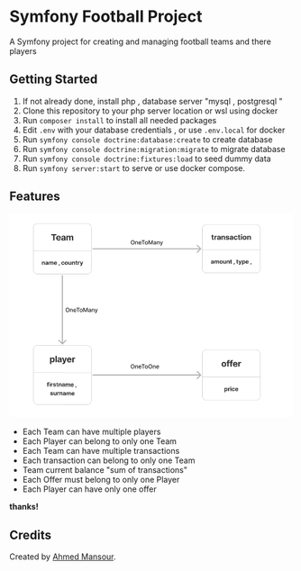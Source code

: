 # Symfony Football Project

A Symfony project for creating and managing football teams and there players

## Getting Started

1. If not already done, install php , database server "mysql , postgresql "
2. Clone this repository to your php server location or wsl using docker
2. Run `composer install` to install all needed packages
3. Edit `.env` with your database credentials , or use `.env.local` for docker
3. Run `symfony console doctrine:database:create` to create database 
4. Run `symfony console doctrine:migration:migrate` to migrate database  
4. Run `symfony console doctrine:fixtures:load` to seed dummy data 
5. Run `symfony server:start` to serve or use docker compose.

## Features
![plot](/relations.png)

* Each Team can have multiple players 
* Each Player can belong to only one Team
* Each Team can have multiple transactions 
* Each transaction can belong to only one Team
* Team current balance "sum of transactions"
* Each Offer must belong to only one Player
* Each Player can have only one offer


**thanks!**


## Credits

Created by [Ahmed Mansour](https://mansour.ly).